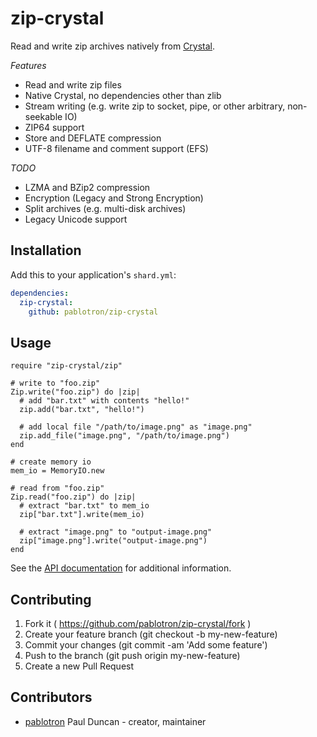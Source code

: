 # zip-crystal

Read and write zip archives natively from
[Crystal](http://crystal-lang.org/).

*Features*
* Read and write zip files
* Native Crystal, no dependencies other than zlib
* Stream writing (e.g. write zip to socket, pipe, or other arbitrary, non-seekable IO)
* ZIP64 support
* Store and DEFLATE compression
* UTF-8 filename and comment support (EFS)

*TODO*
* LZMA and BZip2 compression
* Encryption (Legacy and Strong Encryption)
* Split archives (e.g. multi-disk archives)
* Legacy Unicode support

## Installation

Add this to your application's `shard.yml`:

```yaml
dependencies:
  zip-crystal:
    github: pablotron/zip-crystal
```

## Usage

```crystal
require "zip-crystal/zip"

# write to "foo.zip"
Zip.write("foo.zip") do |zip|
  # add "bar.txt" with contents "hello!"
  zip.add("bar.txt", "hello!")

  # add local file "/path/to/image.png" as "image.png"
  zip.add_file("image.png", "/path/to/image.png")
end

# create memory io
mem_io = MemoryIO.new

# read from "foo.zip"
Zip.read("foo.zip") do |zip|
  # extract "bar.txt" to mem_io
  zip["bar.txt"].write(mem_io)

  # extract "image.png" to "output-image.png"
  zip["image.png"].write("output-image.png")
end
```

See the [API documentation](https://pablotron.github.com/zip-crystal/)
for additional information.

## Contributing

1. Fork it ( https://github.com/pablotron/zip-crystal/fork )
2. Create your feature branch (git checkout -b my-new-feature)
3. Commit your changes (git commit -am 'Add some feature')
4. Push to the branch (git push origin my-new-feature)
5. Create a new Pull Request

## Contributors

- [pablotron](https://github.com/pablotron) Paul Duncan - creator, maintainer
